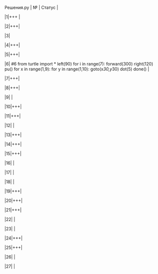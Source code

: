 
Решения.py
| № | Статус |

|1|+++ |

|2|+++|

|3|

|4|+++|

|5|+++|

|6|  #6
from turtle import *
left(90)
for i in range(7):
    forward(300)
    right(120)
pu()
for x in range(1,9):
    for y in range(1,10):
        goto(x*30,y*30)
        dot(5)
done()  |

|7|+++|

|8|+++|

|9|   |

|10|+++|

|11|+++|

|12|         |

|13|+++|

|14|+++|

|15|+++|

|16|         |

|17|         |

|18|         |

|19|+++|

|20|+++|

|21|+++|

|22|         |

|23|         |

|24|+++|

|25|+++|

|26|         |

|27|         |

